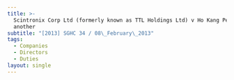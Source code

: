 ```yaml
---
title: >-
  Scintronix Corp Ltd (formerly known as TTL Holdings Ltd) v Ho Kang Peng and
  another
subtitle: "[2013] SGHC 34 / 08\_February\_2013"
tags:
  - Companies
  - Directors
  - Duties
layout: single
---
```


